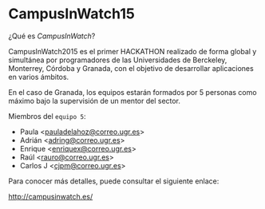 # CampusInWatch15

¿Qué es _CampusInWatch_?

CampusInWatch2015 es el primer HACKATHON realizado de forma global y simultánea por programadores de las Universidades de Berckeley, Monterrey, Córdoba y Granada, con el objetivo de desarrollar aplicaciones en varios ámbitos.

En el caso de Granada, los equipos estarán formados por 5 personas como máximo bajo la supervisión de un mentor del sector.

Miembros del `equipo 5`:

- Paula <<pauladelahoz@correo.ugr.es>>
- Adrián <<adring@correo.ugr.es>>
- Enrique <<enriquex@correo.ugr.es>>
- Raúl <<rauro@correo.ugr.es>>
- Carlos J <<cjpm@correo.ugr.es>>

Para conocer más detalles, puede consultar el siguiente enlace: 

http://campusinwatch.es/
